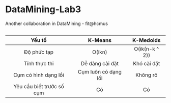 # DataMining-Lab3
Another collaboration in DataMining - fit@hcmus

## 

|           Yếu tố          |        K-Means       |    K-Medoids   |
|:-------------------------:|:--------------------:|:--------------:|
| Độ phức tạp               | O(ikn)               | O(ik(n-k ^ 2)) |
| Tính thực thi             | Dễ dàng cài đặt      | Khó cài đặt    |
| Cụm có hình dạng lồi      | Cụm luôn có dạng lồi | Không rõ       |
| Yêu cầu biết trước số cụm | Có                   | Có             |